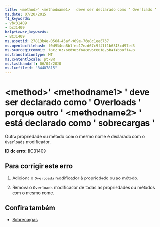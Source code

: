 ```yaml
---
title: <method>' <methodname1> ' deve ser declarado como ' Overloads ' porque outro ' <methodname2> ' está declarado como ' sobrecargas '
ms.date: 07/20/2015
f1_keywords:
- vbc31409
- bc31409
helpviewer_keywords:
- BC31409
ms.assetid: 27813b4e-056d-45af-969e-76e8c1ee6737
ms.openlocfilehash: f0d954ea8b1fec17ead67c9f41f1b6343cd97ed3
ms.sourcegitcommit: f8c270376ed905f6a8896ce0fe25b4f4b38ff498
ms.translationtype: MT
ms.contentlocale: pt-BR
ms.lasthandoff: 06/04/2020
ms.locfileid: "84407815"
---
```

# <a name="method-methodname1-must-be-declared-overloads-because-another-methodname2-is-declared-overloads"></a>\<method>' \<methodname1> ' deve ser declarado como ' Overloads ' porque outro ' \<methodname2> ' está declarado como ' sobrecargas '
Outra propriedade ou método com o mesmo nome é declarado com o `Overloads` modificador.  
  
 **ID do erro:** BC31409  
  
## <a name="to-correct-this-error"></a>Para corrigir este erro  
  
1. Adicione o `Overloads` modificador à propriedade ou ao método.  
  
2. Remova o `Overloads` modificador de todas as propriedades ou métodos com o mesmo nome.  
  
## <a name="see-also"></a>Confira também

- [Sobrecargas](../language-reference/modifiers/overloads.md)
